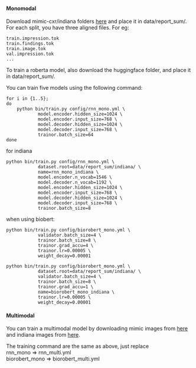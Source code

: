 #### Monomodal

Download mimic-cxr/indiana folders [here](https://drive.google.com/drive/folders/1So1-aZuEsqAYC3bQLAy1go6H09POntEW?usp=sharing) 
and place it in data/report_sum/. For each split, you have three aligned files. For eg:

```
train.impression.tok
train.findings.tok
train.image.tok
val.impression.tok
...
```

To train a roberta model, also download the huggingface folder, and place it in data/report_sum/.

You can train five models using the following command:
```
for i in {1..5}; 
do 
    python bin/train.py config/rnn_mono.yml \
            model.encoder.hidden_size=1024 \
            model.encoder.input_size=768 \
            model.decoder.hidden_size=1024 \
            model.decoder.input_size=768 \
            trainor.batch_size=64
done
```

for indiana 
```
python bin/train.py config/rnn_mono.yml \
            dataset.root=data/report_sum/indiana/ \
            name=rnn_mono_indiana \
            model.encoder.n_vocab=1546 \
            model.decoder.n_vocab=1192 \
            model.encoder.hidden_size=1024 \
            model.encoder.input_size=768 \
            model.decoder.hidden_size=1024 \
            model.decoder.input_size=768 \
            trainor.batch_size=8
```

when using biobert:
```
python bin/train.py config/biorobert_mono.yml \
            validator.batch_size=4 \
            trainor.batch_size=8 \
            trainor.grad_accu=4 \
            trainor.lr=0.00005 \
            weight_decay=0.00001

python bin/train.py config/biorobert_mono.yml \
            dataset.root=data/report_sum/indiana/ \
            validator.batch_size=4 \
            trainor.batch_size=8 \
            trainor.grad_accu=1 \
            name=biorobert_mono_indiana \
            trainor.lr=0.00005 \
            weight_decay=0.00001
```

#### Multimodal

You can train a multimodal model by downloading mimic images from [here](https://drive.google.com/file/d/1V3RcFKzfFZgfs0-yXqZaUHET3CktTxiM/view?usp=sharing
) and indiana images from [here](https://drive.google.com/file/d/10Heokxw-22CLSUEluEBsSSgK90efxQll/view?usp=sharing).

The training command are the same as above, just replace <br/>
rnn_mono => rnn_multi.yml<br/>
biorobert_mono => biorobert_multi.yml
